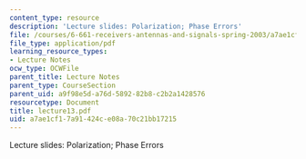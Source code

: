 ```yaml
---
content_type: resource
description: 'Lecture slides: Polarization; Phase Errors'
file: /courses/6-661-receivers-antennas-and-signals-spring-2003/a7ae1cf17a91424ce08a70c21bb17215_lecture13.pdf
file_type: application/pdf
learning_resource_types:
- Lecture Notes
ocw_type: OCWFile
parent_title: Lecture Notes
parent_type: CourseSection
parent_uid: a9f98e5d-a76d-5892-82b8-c2b2a1428576
resourcetype: Document
title: lecture13.pdf
uid: a7ae1cf1-7a91-424c-e08a-70c21bb17215
---
```

Lecture slides: Polarization; Phase Errors

